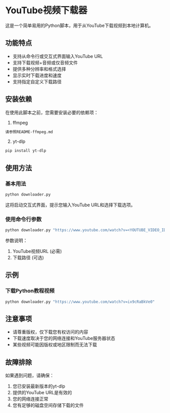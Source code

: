 # YouTube视频下载器

这是一个简单易用的Python脚本，用于从YouTube下载视频到本地计算机。

## 功能特点

- 支持从命令行或交互式界面输入YouTube URL
- 支持下载视频+音频或仅音频文件
- 提供多种分辨率和格式选择
- 显示实时下载进度和速度
- 支持指定自定义下载路径

## 安装依赖

在使用此脚本之前，您需要安装必要的依赖项：

1. ffmpeg
```bash
请参照README-ffmpeg.md
```

2. yt-dlp
```bash
pip install yt-dlp
```

## 使用方法

### 基本用法

```bash
python downloader.py
```

这将启动交互式界面，提示您输入YouTube URL和选择下载选项。

### 使用命令行参数

```bash
python downloader.py "https://www.youtube.com/watch?v=<YOUTUBE_VIDEO_ID>" "<download_folder>"
```

参数说明：
1. YouTube视频URL (必需)
2. 下载路径 (可选)

## 示例

### 下载Python教程视频

```bash
python downloader.py "https://www.youtube.com/watch?v=ix9cRaBkVe0"
```

## 注意事项

- 请尊重版权，仅下载您有权访问的内容
- 下载速度取决于您的网络连接和YouTube服务器状态
- 某些视频可能因版权或地区限制而无法下载

## 故障排除

如果遇到问题，请确保：
1. 您已安装最新版本的yt-dlp
2. 提供的YouTube URL是有效的
3. 您的网络连接正常
4. 您有足够的磁盘空间存储下载的文件 